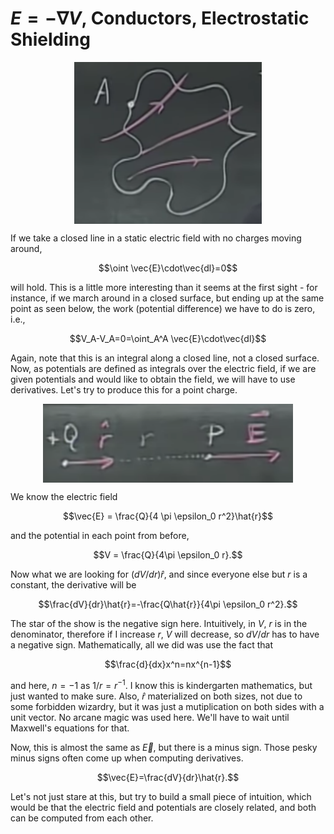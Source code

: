# $E= - \nabla V$, Conductors, Electrostatic Shielding

<img src="5-E=-gradV_Conductors_Electrostatic_Shielding/closed_line.png" width="300" align="middle" style="display:block; margin: auto">

If we take a closed line in a static electric field with no charges moving around,

$$\oint \vec{E}\cdot\vec{dl}=0$$

will hold. This is a little more interesting than it seems at the first sight - for instance, if we march around in a closed surface, but ending up at the same point as seen below, the work (potential difference) we have to do is zero, i.e.,

$$V_A-V_A=0=\oint_A^A \vec{E}\cdot\vec{dl}$$

Again, note that this is an integral along a closed line, not a closed surface. Now, as potentials are defined as integrals over the electric field, if we are given potentials and would like to obtain the field, we will have to use derivatives. Let's try to produce this for a point charge.

<img src="5-E=-gradV_Conductors_Electrostatic_Shielding/electric_field_of_a_charge.png" width="400" align="middle" style="display:block; margin: auto">

We know the electric field 

$$\vec{E} = \frac{Q}{4 \pi \epsilon_0 r^2}\hat{r}$$

and the potential in each point from before,

$$V = \frac{Q}{4\pi \epsilon_0 r}.$$

Now what we are looking for $(dV/dr)\hat{r}$, and since everyone else but $r$ is a constant, the derivative will be

$$\frac{dV}{dr}\hat{r}=-\frac{Q\hat{r}}{4\pi \epsilon_0 r^2}.$$

The star of the show is the negative sign here. Intuitively, in $V$, $r$ is in the denominator, therefore if I increase $r$, $V$ will decrease, so $dV/dr$ has to have a negative sign. Mathematically, all we did was use the fact that 

$$\frac{d}{dx}x^n=nx^{n-1}$$

and here, $n=-1$ as $1/r=r^{-1}$. I know this is kindergarten mathematics, but just wanted to make sure. Also, $\hat{r}$ materialized on both sizes, not due to some forbidden wizardry, but it was just a mutiplication on both sides with a unit vector. No arcane magic was used here. We'll have to wait until Maxwell's equations for that.

Now, this is almost the same as $\vec{E}$, but there is a minus sign. Those pesky minus signs often come up when computing derivatives.

$$\vec{E}=\frac{dV}{dr}\hat{r}.$$

Let's not just stare at this, but try to build a small piece of intuition, which would be that the electric field and potentials are closely related, and both can be computed from each other.